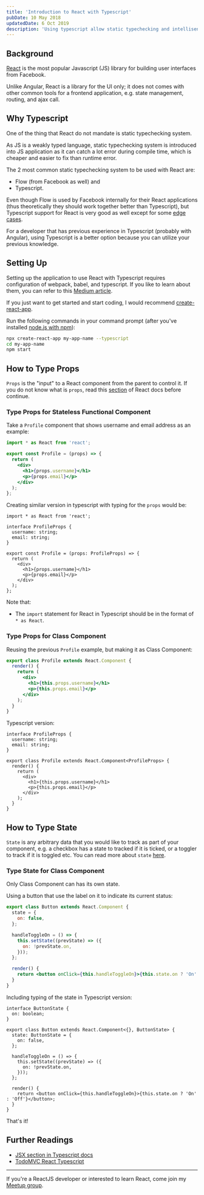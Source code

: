 ```yaml
---
title: 'Introduction to React with Typescript'
pubDate: 10 May 2018
updatedDate: 6 Oct 2019
description: 'Using typescript allow static typechecking and intellisense in your React application, and it is easy to get started.'
---
```


## Background

[React][reactjs] is the most popular Javascript (JS) library for building user interfaces from Facebook.

Unlike Angular, React is a library for the UI only; it does not comes with other common tools for a frontend application, e.g. state management, routing, and ajax call.

## Why Typescript

One of the thing that React do not mandate is static typechecking system.

As JS is a weakly typed language, static typechecking system is introduced into JS application as it can catch a lot error during compile time, which is cheaper and easier to fix than runtime error.

The 2 most common static typechecking system to be used with React are:

- Flow (from Facebook as well) and
- Typescript.

Even though Flow is used by Facebook internally for their React applications (thus theoretically they should work together better than Typescript), but Typescript support for React is very good as well except for some [edge cases][edge-case-bug].

For a developer that has previous experience in Typescript (probably with Angular), using Typescript is a better option because you can utilize your previous knowledge.

## Setting Up

Setting up the application to use React with Typescript requires configuration of webpack, babel, and typescript. If you like to learn about them, you can refer to this [Medium article][medium-article].

If you just want to get started and start coding, I would recommend [create-react-app][create-react-app].

Run the following commands in your command prompt (after you've installed [node.js with npm][nodejs-download-link]):

```sh
npx create-react-app my-app-name --typescript
cd my-app-name
npm start
```

## How to Type Props

`Props` is the "input" to a React component from the parent to control it. If you do not know what is `props`, read this [section][react-props] of React docs before continue.

### Type Props for Stateless Functional Component

Take a `Profile` component that shows username and email address as an example:

```jsx
import * as React from 'react';

export const Profile = (props) => {
  return (
    <div>
      <h1>{props.username}</h1>
      <p>{props.email}</p>
    </div>
  );
};
```

Creating similar version in typescript with typing for the `props` would be:

```tsx
import * as React from 'react';

interface ProfileProps {
  username: string;
  email: string;
}

export const Profile = (props: ProfileProps) => {
  return (
    <div>
      <h1>{props.username}</h1>
      <p>{props.email}</p>
    </div>
  );
};
```

Note that:

- The `import` statement for React in Typescript should be in the format of `* as React`.

### Type Props for Class Component

Reusing the previous `Profile` example, but making it as Class Component:

```jsx
export class Profile extends React.Component {
  render() {
    return (
      <div>
        <h1>{this.props.username}</h1>
        <p>{this.props.email}</p>
      </div>
    );
  }
}
```

Typescript version:

```tsx
interface ProfileProps {
  username: string;
  email: string;
}

export class Profile extends React.Component<ProfileProps> {
  render() {
    return (
      <div>
        <h1>{this.props.username}</h1>
        <p>{this.props.email}</p>
      </div>
    );
  }
}
```

## How to Type State

`State` is any arbitrary data that you would like to track as part of your component, e.g. a checkbox has a state to tracked if it is ticked, or a toggler to track if it is toggled etc. You can read more about `state` [here][react-state].

### Type State for Class Component

Only Class Component can has its own state.

Using a button that use the label on it to indicate its current status:

```jsx
export class Button extends React.Component {
  state = {
    on: false,
  };

  handleToggleOn = () => {
    this.setState((prevState) => ({
      on: !prevState.on,
    }));
  };

  render() {
    return <button onClick={this.handleToggleOn}>{this.state.on ? 'On' : 'Off'}</button>;
  }
}
```

Including typing of the state in Typescript version:

```tsx
interface ButtonState {
  on: boolean;
}

export class Button extends React.Component<{}, ButtonState> {
  state: ButtonState = {
    on: false,
  };

  handleToggleOn = () => {
    this.setState((prevState) => ({
      on: !prevState.on,
    }));
  };

  render() {
    return <button onClick={this.handleToggleOn}>{this.state.on ? 'On' : 'Off'}</button>;
  }
}
```

That's it!

## Further Readings

- [JSX section in Typescript docs](https://www.typescriptlang.org/docs/handbook/jsx.html)
- [TodoMVC React Typescript](http://todomvc.com/examples/typescript-react/#/)

<hr />

If you're a ReactJS developer or interested to learn React, come join my [Meetup group](https://www.meetup.com/kl-react/).

[reactjs]: https://reactjs.org/
[react-props]: https://reactjs.org/docs/components-and-props.html
[react-state]: https://reactjs.org/docs/state-and-lifecycle.html
[edge-case-bug]: https://github.com/Microsoft/TypeScript/issues/13948
[medium-article]: https://blog.logrocket.com/how-why-a-guide-to-using-typescript-with-react-fffb76c61614
[create-react-app]: https://create-react-app.dev/
[nodejs-download-link]: https://nodejs.org/en/download/
